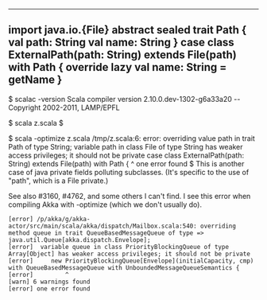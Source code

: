 ----------
import java.io.{File}
abstract sealed trait Path {
  val path: String
  val name: String
}
case class ExternalPath(path: String) extends File(path) with Path {
  override lazy val name: String = getName
}
----------

$ scalac -version
Scala compiler version 2.10.0.dev-1302-g6a33a20 -- Copyright 2002-2011, LAMP/EPFL

$ scala z.scala
$

$ scala -optimize z.scala
/tmp/z.scala:6: error: overriding value path in trait Path of type String;
 variable path in class File of type String has weaker access privileges; it should not be private
case class ExternalPath(path: String) extends File(path) with Path {
           ^
one error found
$
This is another case of java private fields polluting subclasses.  (It's specific to the use of "path", which is a File private.)

See also #3160, #4762, and some others I can't find.
I see this error when compiling Akka with -optimize (which we don't usually do).

```
[error] /p/akka/g/akka-actor/src/main/scala/akka/dispatch/Mailbox.scala:540: overriding method queue in trait QueueBasedMessageQueue of type => java.util.Queue[akka.dispatch.Envelope];
[error]  variable queue in class PriorityBlockingQueue of type Array[Object] has weaker access privileges; it should not be private
[error]     new PriorityBlockingQueue[Envelope](initialCapacity, cmp) with QueueBasedMessageQueue with UnboundedMessageQueueSemantics {
[error]         ^
[warn] 6 warnings found
[error] one error found
```
